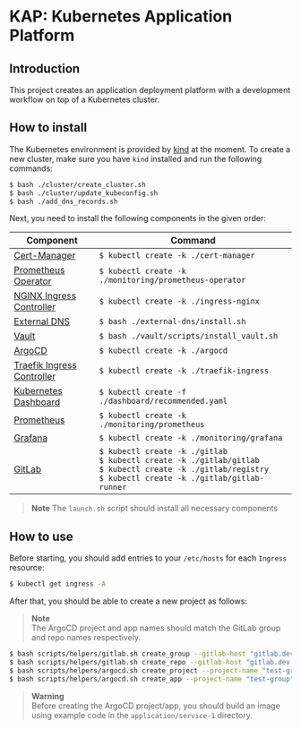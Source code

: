 # KAP: Kubernetes Application Platform

## Introduction
This project creates an application deployment platform with a development workflow on top of a Kubernetes cluster.

## How to install
The Kubernetes environment is provided by [kind](https://kind.sigs.k8s.io/) at the moment.
To create a new cluster, make sure you have `kind` installed and run the following commands:

```bash
$ bash ./cluster/create_cluster.sh
$ bash ./cluster/update_kubeconfig.sh
$ bash ./add_dns_records.sh
```

Next, you need to install the following components in the given order:

|   Component   |     Command    |
| ------------- | -------------- |
| [Cert-Manager](https://cert-manager.io/) |   `$ kubectl create -k ./cert-manager`   |
| [Prometheus Operator](https://prometheus-operator.dev/) | `$ kubectl create -k ./monitoring/prometheus-operator` |
| [NGINX Ingress Controller](https://kubernetes.github.io/ingress-nginx/) | `$ kubectl create -k ./ingress-nginx` |
| [External DNS](https://github.com/kubernetes-sigs/external-dns) | `$ bash ./external-dns/install.sh` |
| [Vault](https://www.vaultproject.io/) | `$ bash ./vault/scripts/install_vault.sh` |
| [ArgoCD](https://argo-cd.readthedocs.io/en/stable/) | `$ kubectl create -k ./argocd` |
| [Traefik Ingress Controller](https://traefik.io/traefik/) | `$ kubectl create -k ./traefik-ingress` |
| [Kubernetes Dashboard](https://github.com/kubernetes/dashboard) | `$ kubectl create -f ./dashboard/recommended.yaml` |
| [Prometheus](https://prometheus.io/) | `$ kubectl create -k ./monitoring/prometheus` |
| [Grafana](https://grafana.com/) | `$ kubectl create -k ./monitoring/grafana` |
| [GitLab](https://about.gitlab.com/) | `$ kubectl create -k ./gitlab`<br>`$ kubectl create -k ./gitlab/gitlab`<br>`$ kubectl create -k ./gitlab/registry`<br>`$ kubectl create -k ./gitlab/gitlab-runner` |

> **Note**
> The `launch.sh` script should install all necessary components

## How to use
Before starting, you should add entries to your `/etc/hosts` for each `Ingress` resource:

```bash
$ kubectl get ingress -A
```

After that, you should be able to create a new project as follows:

> **Note**<br>
> The ArgoCD project and app names should match the GitLab group and repo names respectively.

```bash
$ bash scripts/helpers/gitlab.sh create_group --gitlab-host "gitlab.dev.local" --group-name "test-group"
$ bash scripts/helpers/gitlab.sh create_repo --gitlab-host "gitlab.dev.local" --group-name "test-group" --repo-name "test-repo"
$ bash scripts/helpers/argocd.sh create_project --project-name "test-group"
$ bash scripts/helpers/argocd.sh create_app --project-name "test-group" --app-name "test-repo"
```
> **Warning**<br>
> Before creating the ArgoCD project/app, you should build an image using example code in the `application/service-1` directory.